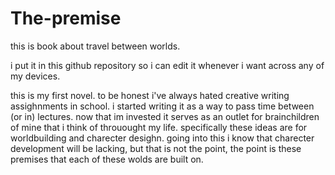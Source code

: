 # The-premise

this is book about travel between worlds.

i put it in this github repository so i can edit it whenever i want across any of my devices.

this is my first novel. to be honest i've always hated creative writing assighnments in school. i started writing it as a way to pass time between (or in) lectures. now that im invested it serves as an outlet for brainchildren of mine that i think of throuought my life. specifically these ideas are for worldbuilding and charecter desighn. going into this i know that charecter development will be lacking, but that is not the point, the point is these premises that each of these wolds are built on.
